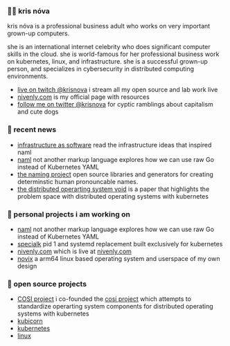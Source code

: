 ### 🏴‍☠️ kris nóva

kris nóva is a professional business adult who works on very important grown-up computers. 

she is an international internet celebrity who does significant computer skills in the cloud. she is world-famous for her professional business work on kubernetes, linux, and infrastructure. she is a successful grown-up person, and specializes in cybersecurity in distributed computing environments.
 
 - [live on twitch @krisnova](https://nivenly.com/live) i stream all my open source and lab work live
 - [nivenly.com](https://nivenly.com) is my official page with resources
 - [follow me on twitter @krisnova](https://twitter.com/krisnova) for cyptic ramblings about capitalism and cute dogs

### 💬 recent news

 - [infrastructure as software](https://nivenly.com/lib/2021-06-13-ias) read the infrastructure ideas that inspired naml
 - [naml](https://github.com/kris-nova/naml) not another markup language explores how we can use raw Go instead of Kubernetes YAML
 - [the naming project](https://github.com/the-naming-project/the-naming-project) open source libraries and generators for creating determinstic human pronouncable names.
 - [the distributed operarting system void](https://nivenly.com/lib/2021-04-02-operating-system-interface/) is a paper that highlights the problem space with distributed operating systems with kubernetes

### 🤔 personal projects i am working on

 - [naml](https://github.com/kris-nova/naml) not another markup language explores how we can use raw Go instead of Kubernetes YAML
 - [specialk](https://github.com/kris-nova/specialk) pid 1 and systemd replacement built exclusively for kubernetes
 - [nivenly.com](https://github.com/kris-nova/nivenly.com) which is live at [nivenly.com](https://nivenly.com)
 - [novix](https://github.com/kris-nova/novix) a arm64 linux based operating system and userspace of my own design

### 🔭 open source projects

 - [COSI project](https://github.com/cosi-project/community) i co-founded the [cosi project](https://github.com/cosi-project/community) which attempts to standardize operarting system components for distributed operating systems with kubernetes
 - [kubicorn](https://github.com/kubicorn)
 - [kubernetes](https://github.com/kubernetes/kubernetes)
 - [linux](https://github.com/kris-nova/linux)